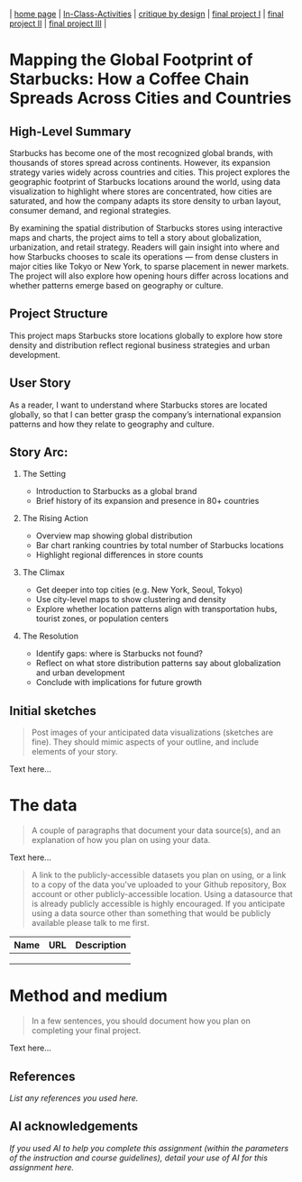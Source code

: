 | [home page](https://jacobly0506.github.io/hojoon-portfolio/) | [In-Class-Activities](dataviz-examples) | [critique by design](critique-by-design) | [final project I](final-project-part-one) | [final project II](final-project-part-two) | [final project III](final-project-part-three) |

# Mapping the Global Footprint of Starbucks: How a Coffee Chain Spreads Across Cities and Countries

## High-Level Summary

Starbucks has become one of the most recognized global brands, with thousands of stores spread across continents. However, its expansion strategy varies widely across countries and cities. This project explores the geographic footprint of Starbucks locations around the world, using data visualization to highlight where stores are concentrated, how cities are saturated, and how the company adapts its store density to urban layout, consumer demand, and regional strategies.

By examining the spatial distribution of Starbucks stores using interactive maps and charts, the project aims to tell a story about globalization, urbanization, and retail strategy. Readers will gain insight into where and how Starbucks chooses to scale its operations — from dense clusters in major cities like Tokyo or New York, to sparse placement in newer markets. The project will also explore how opening hours differ across locations and whether patterns emerge based on geography or culture.

## Project Structure

This project maps Starbucks store locations globally to explore how store density and distribution reflect regional business strategies and urban development.

## User Story

As a reader, I want to understand where Starbucks stores are located globally, so that I can better grasp the company’s international expansion patterns and how they relate to geography and culture.

## Story Arc:

1. The Setting
   - Introduction to Starbucks as a global brand
   - Brief history of its expansion and presence in 80+ countries

2. The Rising Action
   - Overview map showing global distribution
   - Bar chart ranking countries by total number of Starbucks locations
   - Highlight regional differences in store counts

3. The Climax
   - Get deeper into top cities (e.g. New York, Seoul, Tokyo)
   - Use city-level maps to show clustering and density
   - Explore whether location patterns align with transportation hubs, tourist zones, or population centers

4. The Resolution
   - Identify gaps: where is Starbucks not found?
   - Reflect on what store distribution patterns say about globalization and urban development
   - Conclude with implications for future growth

## Initial sketches
> Post images of your anticipated data visualizations (sketches are fine). They should mimic aspects of your outline, and include elements of your story.  

Text here...

# The data
> A couple of paragraphs that document your data source(s), and an explanation of how you plan on using your data. 

Text here...

> A link to the publicly-accessible datasets you plan on using, or a link to a copy of the data you've uploaded to your Github repository, Box account or other publicly-accessible location. Using a datasource that is already publicly accessible is highly encouraged.  If you anticipate using a data source other than something that would be publicly available please talk to me first. 

| Name | URL | Description |
|------|-----|-------------|
|      |     |             |
|      |     |             |
|      |     |             |

# Method and medium
> In a few sentences, you should document how you plan on completing your final project. 

Text here...

## References
_List any references you used here._

## AI acknowledgements
_If you used AI to help you complete this assignment (within the parameters of the instruction and course guidelines), detail your use of AI for this assignment here._
